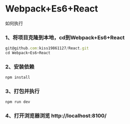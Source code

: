 # Webpack+Es6+React
如何执行
###  1、将项目克隆到本地，cd到Webpack+Es6+React
```javascript
git@github.com:kiss19861127/React.git
cd Webpack+Es6+React
```
### 2、安装依赖
```javascript
npm install
```
### 3、打包并执行
```javascript
npm run dev
```
### 4、打开浏览器浏览 http://localhost:8100/